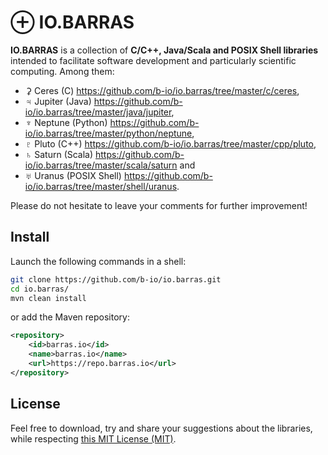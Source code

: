 # ⊕ IO.BARRAS

**IO.BARRAS** is a collection of **C/C++, Java/Scala and POSIX Shell libraries** intended to
facilitate software development and particularly scientific computing.
Among them:

  * ⚳ Ceres (C) <https://github.com/b-io/io.barras/tree/master/c/ceres>,
  * ♃ Jupiter (Java) <https://github.com/b-io/io.barras/tree/master/java/jupiter>,
  * ♆ Neptune (Python) <https://github.com/b-io/io.barras/tree/master/python/neptune>,
  * ♇ Pluto (C++) <https://github.com/b-io/io.barras/tree/master/cpp/pluto>,
  * ♄ Saturn (Scala) <https://github.com/b-io/io.barras/tree/master/scala/saturn> and
  * ♅ Uranus (POSIX Shell) <https://github.com/b-io/io.barras/tree/master/shell/uranus>.

Please do not hesitate to leave your comments for further improvement!


## Install

Launch the following commands in a shell:
~~~bash
git clone https://github.com/b-io/io.barras.git
cd io.barras/
mvn clean install
~~~

or add the Maven repository:
~~~xml
<repository>
	<id>barras.io</id>
	<name>barras.io</name>
	<url>https://repo.barras.io</url>
</repository>
~~~


## License

Feel free to download, try and share your suggestions about the libraries,
while respecting [this MIT License (MIT)][license].

[license]: <LICENSE>
